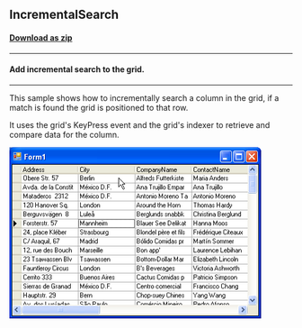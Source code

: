 ## IncrementalSearch
#### [Download as zip](https://grapecity.github.io/DownGit/#/home?url=https://github.com/GrapeCity/ComponentOne-WinForms-Samples/tree/master/NetFramework\TrueDBGrid\VB\IncrementalSearch)
____
#### Add incremental search to the grid.
____
This sample shows how to incrementally search a column in the grid, if a match is found the grid is positioned to that row.  

It uses the grid's KeyPress event and the grid's indexer to retrieve and compare data for the column.

![screenshot](screenshot.PNG)
